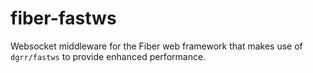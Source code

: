 # fiber-fastws

Websocket middleware for the Fiber web framework that makes use of `dgrr/fastws` to provide enhanced performance.
